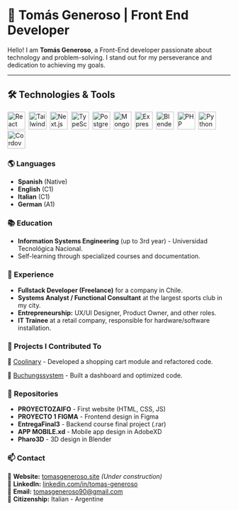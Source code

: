 # 🚀 Tomás Generoso | Front End Developer

Hello! I am **Tomás Generoso**, a Front-End developer passionate about technology and problem-solving. I stand out for my perseverance and dedication to achieving my goals.  

---

## 🛠️ Technologies & Tools

<p align="left">
  <img src="https://cdn.jsdelivr.net/gh/devicons/devicon/icons/react/react-original.svg" alt="React" width="40" height="40" style="padding-right:4px;"/>
  <img src="https://static.cdnlogo.com/logos/t/58/tailwind-css.svg" alt="Tailwind CSS" width="40" height="40" style="padding-right:4px;"/>
  <img src="https://cdn.jsdelivr.net/gh/devicons/devicon/icons/nextjs/nextjs-original.svg" alt="Next.js" width="40" height="40" style="padding-right:4px;"/>
  <img src="https://cdn.jsdelivr.net/gh/devicons/devicon/icons/typescript/typescript-original.svg" alt="TypeScript" width="40" height="40" style="padding-right:4px;"/>
  <img src="https://cdn.jsdelivr.net/gh/devicons/devicon/icons/postgresql/postgresql-original.svg" alt="PostgreSQL" width="40" height="40" style="padding-right:4px;"/>
  <img src="https://cdn.jsdelivr.net/gh/devicons/devicon/icons/mongodb/mongodb-original.svg" alt="MongoDB" width="40" height="40" style="padding-right:4px;"/>
  <img src="https://cdn.jsdelivr.net/gh/devicons/devicon/icons/express/express-original.svg" alt="Express.js" width="40" height="40" style="padding-right:4px;"/>
  <img src="https://cdn.jsdelivr.net/gh/devicons/devicon/icons/blender/blender-original.svg" alt="Blender" width="40" height="40" style="padding-right:4px;"/>
  <img src="https://cdn.jsdelivr.net/gh/devicons/devicon/icons/php/php-original.svg" alt="PHP" width="40" height="40" style="padding-right:4px;"/>
  <img src="https://cdn.jsdelivr.net/gh/devicons/devicon/icons/python/python-original.svg" alt="Python" width="40" height="40" style="padding-right:4px;"/>
  <img src="https://static.cdnlogo.com/logos/c/91/cordova.svg" alt="Cordova" width="40" height="40" style="padding-right:4px;"/>
</p>





### 🌎 Languages

- **Spanish** (Native)
- **English** (C1)
- **Italian** (C1)
- **German** (A1)


### 📚 Education

- **Information Systems Engineering** (up to 3rd year) - Universidad Tecnológica Nacional.  
- Self-learning through specialized courses and documentation.


### 💼 Experience

- **Fullstack Developer (Freelance)** for a company in Chile.  
- **Systems Analyst / Functional Consultant** at the largest sports club in my city.  
- **Entrepreneurship:** UX/UI Designer, Product Owner, and other roles.  
- **IT Trainee** at a retail company, responsible for hardware/software installation.  


### 📂 Projects I Contributed To

🔹 [Coolinary](https://github.com/Zetjen/coolinary) - Developed a shopping cart module and refactored code.  

🔹 [Buchungssystem](https://github.com/Zetjen/buchungssystem) - Built a dashboard and optimized code.  


### 📌 Repositories

- **PROYECTOZAIFO** - First website (HTML, CSS, JS)  
- **PROYECTO 1 FIGMA** - Frontend design in Figma  
- **EntregaFinal3** - Backend course final project (.rar)  
- **APP MOBILE.xd** - Mobile app design in AdobeXD  
- **Pharo3D** - 3D design in Blender  


### 📫 Contact

📍 **Website:** [tomasgeneroso.site](https://tomasgeneroso.site) *(Under construction)*  
📍 **LinkedIn:** [linkedin.com/in/tomas-generoso](https://www.linkedin.com/in/tomas-generoso/)  
📍 **Email:** tomasgeneroso90@gmail.com  
📍 **Citizenship:** Italian - Argentine  
